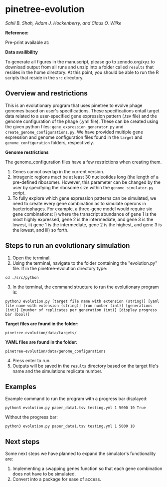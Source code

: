 # pinetree-evolution

*Sahil B. Shah, Adam J. Hockenberry, and Claus O. Wilke*

**Reference:**

Pre-print available at: <link>

**Data availibility**

To generate all figures in the manuscript, please go to zenodo.org/xyz to download output from all runs and unzip into a folder called `results` that resides in the home directory. At this point, you should be able to run the R scripts that reside in the `src` directory.

## Overview and restrictions

This is an evolutionary program that uses pinetree to evolve phage genomes based on user's specifications. These specifications entail target data related to a user-specified gene expression pattern (.tsv file) and the genome configuration of the phage (.yml file). These can be created using the given python files: `gene_expression_generator.py` and `create_genome_configurations.py`. We have provided multiple gene expression and genome configuration files found in the `target` and `genome_configuration` folders, respectively.

**Genome restrictions**

The genome_configuration files have a few restrictions when creating them.

1) Genes cannot overlap in the current version.
2) Intragenic regions muct be at least 30 nucleotides long (the length of a pre-defined ribosome). However, this parameter can be changed by the user by specifying the ribosome size within the `genome_simulator.py` script.
3) To fully explore which gene expression patterns can be simulated, we need to create every gene combination as to simulate operons in bacteriophages. For example, a three-gene model would require six gene combinations: i) where the transcript abundance of gene 1 is the most highly expressed, gene 2 is the intermediate, and gene 3 is the lowest, ii) gene 1 is the intermediate, gene 2 is the highest, and gene 3 is the lowest, and iii) so forth.

## Steps to run an evolutionary simulation

1) Open the terminal.
2) Using the terminal, navigate to the folder containing the "evolution.py" file. If in the pinetree-evolution directory type: 
```
cd ./src/python
```
3) In the terminal, the command structure to run the evolutionary program is:
```
python3 evolution.py [target file name with extension (string)] [yaml file name with extension (string)] [run number (int)] [generations (int)] [number of replicates per generation (int)] [display progress bar (bool)]
```

  **Target files are found in the folder:**
  ```
  pinetree-evolution/data/targets/
  ```
  
  **YAML files are found in the folder:**
  ```
  pinetree-evolution/data/genome_configurations
  ```
  
4) Press enter to run.
5) Outputs will be saved in the `results` directory based on the target file's name and the simulations replicate number.

## Examples

Example command to run the program with a progress bar displayed:
```
python3 evolution.py paper_data1.tsv testing.yml 1 5000 10 True
```
Without the progress bar:
```
python3 evolution.py paper_data1.tsv testing.yml 1 5000 10
```

## Next steps

Some next steps we have planned to expand the simulator's functionality are:
1. Implementing a swapping genes function so that each gene combination does not have to be simulated. 
2. Convert into a package for ease of access.
